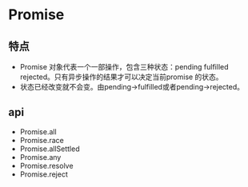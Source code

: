 # Promise
## 特点
- Promise 对象代表一个一部操作，包含三种状态：pending fulfilled rejected。只有异步操作的结果才可以决定当前promise 的状态。
- 状态已经改变就不会变。由pending->fulfilled或者pending->rejected。

## api

- Promise.all
- Promise.race
- Promise.allSettled
- Promise.any
- Promise.resolve
- Promise.reject
